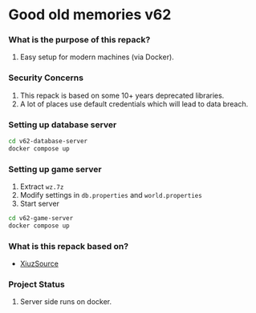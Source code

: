 # Good old memories v62

### What is the purpose of this repack?
1. Easy setup for modern machines (via Docker).

### Security Concerns
1. This repack is based on some 10+ years deprecated libraries.
2. A lot of places use default credentials which will lead to data breach.

### Setting up database server
```sh
cd v62-database-server
docker compose up
```

### Setting up game server
1. Extract `wz.7z`
2. Modify settings in `db.properties` and `world.properties`
3. Start server
```sh
cd v62-game-server
docker compose up
```

### What is this repack based on?
- [XiuzSource](https://forum.ragezone.com/threads/v62-xiuzsource-3-4.598816/)

### Project Status
1. Server side runs on docker.
